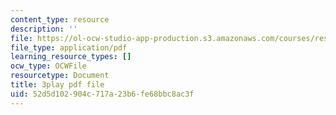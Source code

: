 ```yaml
---
content_type: resource
description: ''
file: https://ol-ocw-studio-app-production.s3.amazonaws.com/courses/res-18-006-calculus-revisited-single-variable-calculus-fall-2010/52d5d102904c717a23b6fe68bbc8ac3f_mKMzFKgBluM.pdf
file_type: application/pdf
learning_resource_types: []
ocw_type: OCWFile
resourcetype: Document
title: 3play pdf file
uid: 52d5d102-904c-717a-23b6-fe68bbc8ac3f
---
```

